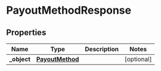 

# PayoutMethodResponse

## Properties

Name | Type | Description | Notes
------------ | ------------- | ------------- | -------------
**_object** | [**PayoutMethod**](PayoutMethod.md) |  |  [optional]



